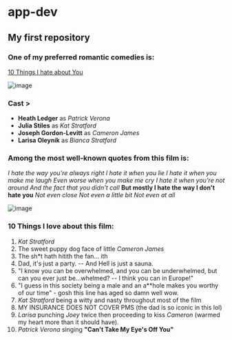 # app-dev

## My first repository

### One of my preferred romantic comedies is:
[10 Things I hate about You](https://www.imdb.com/title/tt0147800/)

![image](https://github.com/user-attachments/assets/3648c87a-6690-4c07-bb40-8f8717b2692a)

### **Cast >**
-  **Heath Ledger** as *Patrick Verona* 
-  **Julia Stiles** as *Kat Stratford* 
-  **Joseph Gordon-Levitt** as *Cameron James*
-  **Larisa Oleynik** as *Bianca Stratford*

### Among the most well-known quotes from this film is:
*I hate the way you're always right
I hate it when you lie
I hate it when you make me laugh
Even worse when you make me cry
I hate it when you're not around
And the fact that you didn't call*
**But mostly I hate the way I don't hate you**
*Not even close
Not even a little bit
Not even at all*

![image](https://github.com/user-attachments/assets/8191ef17-8fd3-4daa-b314-be04247f3ff3)

### 10 Things I love about this film:
1. *Kat Stratford* 
2. The sweet puppy dog face of little *Cameron James*
3. The sh*t hath hitith the fan... ith
4. Dad, it's just a party. -- And Hell is just a sauna.
5. "I know you can be overwhelmed, and you can be underwhelmed, but can you ever just be...whelmed? -- I think you can in Europe!"
6. "I guess in this society being a male and an a**hole makes you worthy of our time" - gosh this line has aged so damn well wow.
7. *Kat Stratford* being a witty and nasty throughout most of the film
8. MY INSURANCE DOES NOT COVER PMS (the dad is so iconic in this lol)
9. *Larisa* punching *Joey* twice then proceeding to kiss *Cameron* (warmed my heart more than it should have).
10. *Patrick Verona* singing **"Can't Take My Eye's Off You"**



